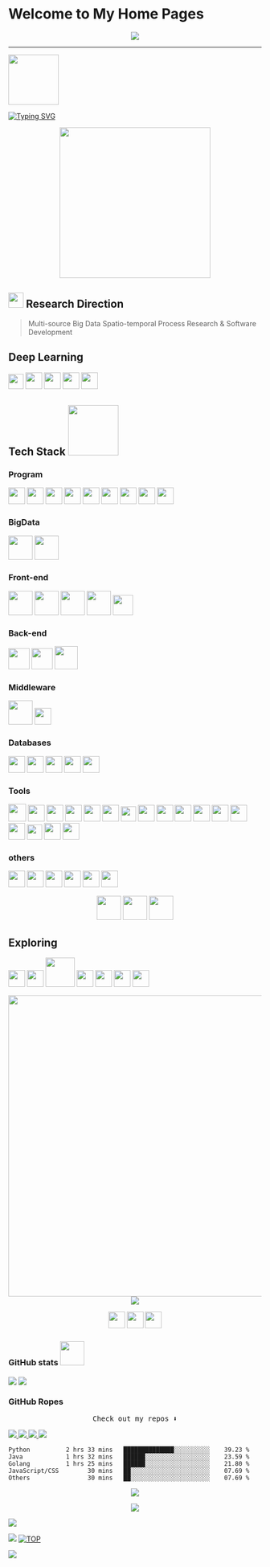 # Welcome to My Home Pages

<!--  [![](https://github.com/amortx/amortx/blob/main/assets/program.png)](https://github.com/amortx)  -->

<p align="center">
  <a href= "https://github.com/amortx"><img src="https://amortx.github.io/amortx/assets/program.png"/></a>
</p>

  <!-- <a href= "https://github.com/amortx"><img align="center" src="assets/program.png"></a> -->

---

<p>
  <a href= "https://github.com/amortx"><img width="100" src="https://amortx.github.io/amortx/assets/taxi-print.png"></a>
<p>


[![Typing SVG](https://readme-typing-svg.demolab.com?font=times&weight=500&pause=1000&color=004088&center=true&vCenter=true&multiline=true&height=65&lines=This+is+amortx's+github+homepage;Welcome+to+My+Home+Page)](https://amortx.github.io/amortx)


<p align="center">
  <a href= "https://github.com/amortx"><img width="300" src="https://amortx.github.io/amortx/assets/coder.gif"></a>
</p>


## <a href= "https://github.com/amortx"><img width="30" src="https://amortx.github.io/amortx/assets/google-scholar.svg"></a> Research Direction

<!-- <img src="assets/googlescholar.svg#gh-dark-mode-only" width="30"> -->
<!-- #gh-light-mode-only -->

  > Multi-source Big Data Spatio-temporal Process Research & Software Development


## Deep Learning

<p>
  <a href= "https://github.com/amortx"><img width="30" src="https://amortx.github.io/amortx/assets/pytorch.svg"></a>
  <a href= "https://github.com/amortx"><img width="33" src="https://amortx.github.io/amortx/assets/tensorflow.svg"></a>
  <a href= "https://github.com/amortx"><img width="33" src="https://amortx.github.io/amortx/assets/numpy.svg"></a>
  <a href= "https://github.com/amortx"><img width="33" src="https://amortx.github.io/amortx/assets/opencv.svg"></a>
  <a href= "https://github.com/amortx"><img width="33" src="https://amortx.github.io/amortx/assets/pandas.svg"></a>
</p>


## Tech Stack <img width="100" src="https://amortx.github.io/amortx/assets/taxi-function.png">

### Program

<p>
  <a href= "https://github.com/amortx"><img width="33" src="https://amortx.github.io/amortx/assets/bash.svg"></a>
  <a href= "https://github.com/amortx"><img width="33" src="https://amortx.github.io/amortx/assets/c.svg"></a>
  <a href= "https://github.com/amortx"><img width="33" src="https://amortx.github.io/amortx/assets/csharp.svg"></a>
  <a href= "https://github.com/amortx"><img width="33" src="https://amortx.github.io/amortx/assets/cpp.svg"></a>
  <a href= "https://github.com/amortx"><img width="33" src="https://amortx.github.io/amortx/assets/css3.svg"></a>
  <a href= "https://github.com/amortx"><img width="33" src="https://amortx.github.io/amortx/assets/html5.svg"></a>
  <a href= "https://github.com/amortx"><img width="33" src="https://amortx.github.io/amortx/assets/javascript.gif"></a>
  <a href= "https://github.com/amortx"><img width="33" src="https://amortx.github.io/amortx/assets/java.gif"></a>
  <a href= "https://github.com/amortx"><img width="33" src="https://amortx.github.io/amortx/assets/python.gif"></a>
</p>

### BigData

<p>
  <a href= "https://github.com/amortx"><img width="48" src="https://amortx.github.io/amortx/assets/hadoop.svg"></a>
  <a href= "https://github.com/amortx"><img width="48" src="https://amortx.github.io/amortx/assets/kafka.svg"></a>
</p>

### Front-end


<p>
  <a href= "https://github.com/amortx"><img width="48" src="https://amortx.github.io/amortx/assets/django.svg"></a>
  <a href= "https://github.com/amortx"><img width="48" src="https://amortx.github.io/amortx/assets/flask.svg"></a>
  <a href= "https://github.com/amortx"><img width="48" src="https://amortx.github.io/amortx/assets/nodejs.svg"></a>
  <a href= "https://github.com/amortx"><img width="48" src="https://amortx.github.io/amortx/assets/npm.svg"></a>
  <a href= "https://github.com/amortx"><img width="40" src="https://amortx.github.io/amortx/assets/vuejs.svg"></a>
</p>


### Back-end

<p>
  <a href= "https://github.com/amortx"><img width="42" src="https://amortx.github.io/amortx/assets/spring.svg"></a>
  <a href= "https://github.com/amortx"><img width="42" src="https://amortx.github.io/amortx/assets/springboot.svg" ></a>
  <a href= "https://github.com/amortx"><img width="46" src="https://amortx.github.io/amortx/assets/springcloud.png" ></a>
</p>

### Middleware
<p>
  <a href= "https://github.com/amortx"><img width="48" src="https://amortx.github.io/amortx/assets/kafka.svg"></a>
  <a href= "https://github.com/amortx"><img width="33" src="https://amortx.github.io/amortx/assets/nginx.svg"></a>
</p>

### Databases

<p>
  <a href= "https://github.com/amortx"><img width="33" src="https://amortx.github.io/amortx/assets/mariadb.svg"></a>
  <a href= "https://github.com/amortx"><img width="33" src="https://amortx.github.io/amortx/assets/mongodb.svg"></a>
  <a href= "https://github.com/amortx"><img width="33" src="https://amortx.github.io/amortx/assets/mysql.svg"></a>
  <a href= "https://github.com/amortx"><img width="33" src="https://amortx.github.io/amortx/assets/postgresql.svg"></a>
  <a href= "https://github.com/amortx"><img width="33" src="https://amortx.github.io/amortx/assets/redis.svg"></a>
</p>

### Tools

<p>
  <a href= "https://github.com/amortx"><img width="35" src="https://amortx.github.io/amortx/assets/linux.png"></a>
  <a href= "https://github.com/amortx"><img width="33" src="https://amortx.github.io/amortx/assets/centos.png"></a>
  <a href= "https://github.com/amortx"><img width="33" src="https://amortx.github.io/amortx/assets/ubuntu.png"></a>
  <a href= "https://github.com/amortx"><img width="33" src="https://amortx.github.io/amortx/assets/anaconda.svg"></a>
  <a href= "https://github.com/amortx"><img width="33" src="https://amortx.github.io/amortx/assets/docker.svg"></a>
  <a href= "https://github.com/amortx"><img width="33" src="https://amortx.github.io/amortx/assets/git.svg"></a>
  <a href= "https://github.com/amortx"><img width="30" src="https://amortx.github.io/amortx/assets/github.svg"></a>
  <a href= "https://github.com/amortx"><img width="33" src="https://amortx.github.io/amortx/assets/googleearth.svg"></a>
  <a href= "https://github.com/amortx"><img width="33" src="https://amortx.github.io/amortx/assets/jetbrains.svg"></a>
  <a href= "https://github.com/amortx"><img width="33" src="https://amortx.github.io/amortx/assets/latex.svg"></a>
  <a href= "https://github.com/amortx"><img width="33" src="https://amortx.github.io/amortx/assets/matlab.svg"></a>
  <a href= "https://github.com/amortx"><img width="33" src="https://amortx.github.io/amortx/assets/nvidia.svg"></a>
  <a href= "https://github.com/amortx"><img width="33" src="https://amortx.github.io/amortx/assets/obs.svg"></a>
  <a href= "https://github.com/amortx"><img width="33" src="https://amortx.github.io/amortx/assets/powerbi.svg"></a>
  <a href= "https://github.com/amortx"><img width="30" src="https://amortx.github.io/amortx/assets/tableau.svg"></a>
  <a href= "https://github.com/amortx"><img width="33" src="https://amortx.github.io/amortx/assets/visio.svg"></a>
  <a href= "https://github.com/amortx"><img width="33" src="https://amortx.github.io/amortx/assets/vscode.svg"></a>
</p>

### others

<p>
  <a href= "https://github.com/amortx"><img width="33" src="https://amortx.github.io/amortx/assets/epic.svg"></a>
  <a href= "https://github.com/amortx"><img width="33" src="https://amortx.github.io/amortx/assets/steam.svg"></a>
  <a href= "https://github.com/amortx"><img width="33" src="https://amortx.github.io/amortx/assets/playstation.svg"></a>
  <a href= "https://github.com/amortx"><img width="33" src="https://amortx.github.io/amortx/assets/switch.svg"></a>
  <a href= "https://github.com/amortx"><img width="33" src="https://amortx.github.io/amortx/assets/itunes.svg"></a>
  <a href= "https://github.com/amortx"><img width="33" src="https://amortx.github.io/amortx/assets/netflix.gif"></a>
</p>

<p align="center">
  <a href= "https://github.com/amortx"><img width="48" src="https://amortx.github.io/amortx/assets/taxi-do.png"></a>
  <a href= "https://github.com/amortx"><img width="48" src="https://amortx.github.io/amortx/assets/Rockets.gif"></a>
  <a href= "https://github.com/amortx"><img width="48" src="https://amortx.github.io/amortx/assets/taxi-while.png"></a>
</p>

## Exploring

<p>
  <a href= "https://github.com/amortx"><img width="33" src="https://amortx.github.io/amortx/assets/react.svg" ></a>
  <a href= "https://github.com/amortx"><img width="33" src="https://amortx.github.io/amortx/assets/golang.svg"></a>
  <a href= "https://github.com/amortx"><img width="58" src="https://amortx.github.io/amortx/assets/flink.svg"></a>
  <a href= "https://github.com/amortx"><img width="33" src="https://amortx.github.io/amortx/assets/kubernetes.svg"></a>
  <a href= "https://github.com/amortx"><img width="33" src="https://amortx.github.io/amortx/assets/rust.svg"></a>
  <a href= "https://github.com/amortx"><img width="33" src="https://amortx.github.io/amortx/assets/swift.svg"></a>
  <a href= "https://github.com/amortx"><img width="33" src="https://amortx.github.io/amortx/assets/typescript.svg"></a>
</p>

<p align="center">
  <img align="middle" width="600" src="https://amortx.github.io/amortx/assets/middleware.svg#gh-light-mode-only">
  <img align="middle" src="https://amortx.github.io/amortx/assets/mad2023.png">
<!--   style="filter: drop-shadow(1000px 0 0 #6DB33F); transform: translate(-1000px);" -->
</p>


<p align="center">
    <a href="https://github.com/amortx"><img width="33" src="https://amortx.github.io/amortx/assets/gmail.svg"/></img></a>
    <a href="https://github.com/amortx"><img width="33" src="https://amortx.github.io/amortx/assets/telegram.gif"/></img></a>
    <img width="33" src="https://amortx.github.io/amortx/assets/twitter.svg#gh-dark-mode-only"/></img>
</p>

### GitHub stats <img width="48" src="https://amortx.github.io/amortx/assets/taxi-var.png">

<p>
  <img align="center" src="https://github-readme-stats.vercel.app/api?username=amortx&show_icons=true&theme=vue-dark" />

  <!-- <img align="center" src="https://github-readme-stats.vercel.app/api?username=amortx&show_icons=true&theme=vue#gh-light-mode-only" /> -->
  <!-- [![Amortx's GitHub stats](https://github-readme-stats.vercel.app/api?username=amortx&show_icons=true&theme=vue-dark)](https://github.com/amortx) -->
  <!-- &theme=swift&hide=contribs,prs -->
  
  <img align="center" src="https://github-readme-stats.vercel.app/api/top-langs/?username=amortx" />
  <!-- [![Top Langs](https://github-readme-stats.vercel.app/api/top-langs/?username=amortx&hide=css,html)](https://github.com/amortx) -->
</p>

### GitHub Ropes

<p align="center"><samp>Check out my repos ⬇️ </samp></p>


<p>
  <a href= "https://github.com/amortx/coding-interview-university">
    <img src="https://github-readme-stats.vercel.app/api/pin/?username=amortx&repo=coding-interview-university&hide_border" >
  </a>
  <a href= "https://github.com/amortx/OI-wiki">
    <img src="https://github-readme-stats.vercel.app/api/pin/?username=amortx&repo=OI-wiki" >
  </a>
    <a href= "https://github.com/amortx/machine-learning-for-software-engineers">
    <img src="https://github-readme-stats.vercel.app/api/pin/?username=amortx&repo=machine-learning-for-software-engineers" >
  </a>
    <a href= "https://github.com/amortx/python">
    <img src="https://github-readme-stats.vercel.app/api/pin/?username=amortx&repo=python" >
  </a>
<!-- [![Readme Card](https://github-readme-stats.vercel.app/api/pin/?username=amortx&repo=coding-interview-university)](https://github.com/amortx/coding-interview-university)
[![Readme Card](https://github-readme-stats.vercel.app/api/pin/?username=amortx&repo=OI-wiki)](https://github.com/amortx/OI-wiki)
[![Readme Card](https://github-readme-stats.vercel.app/api/pin/?username=amortx&repo=python)](https://github.com/amortx/python)
[![Readme Card](https://github-readme-stats.vercel.app/api/pin/?username=amortx&repo=machine-learning-for-software-engineers)](https://github.com/amortx/machine-learning-for-software-engineers) -->
</p>


<!-- <h4 align="center"><samp> Hi there 👋🏾  welcome to my Github! I like to write in <s>Python</s> Code and I'm exploring Cloud Tech 🐍 ☁️ </samp></h4> -->


```text
Python          2 hrs 33 mins   ██████████████░░░░░░░░░░    39.23 %
Java            1 hrs 32 mins   ██████░░░░░░░░░░░░░░░░░░    23.59 %
Golang          1 hrs 25 mins   ██████░░░░░░░░░░░░░░░░░░    21.80 %
JavaScript/CSS        30 mins   ██░░░░░░░░░░░░░░░░░░░░░░    07.69 %
Others                30 mins   ██░░░░░░░░░░░░░░░░░░░░░░    07.69 %
```


<p align="center"> <img src="https://github-profile-trophy.vercel.app/?username=amortx&column=-1"/></p>

<p align="center"><img src="https://amortx.github.io/amortx/assets/github-contribution-grid-snake.svg" /></p>


[![](https://img.shields.io/github/followers/amortx?style=social)](https://github.com/amortx)

[![](https://img.shields.io/badge/Follow@amortx-2921-%23FD415E?&logo=github)](https://github.com/amortx)
[![TOP](https://img.shields.io/badge/amor-tx-blue?style=social&logo=apple)](#welcome-to-my-home-pages)

[![](https://visitor-badge.glitch.me/badge?page_id=amortx.amortx)](https://github.com/amortx)



<!--
**amortx/amortx** is a ✨ _special_ ✨ repository because its `README.md` (this file) appears on your GitHub profile.
-->
<!-- Here are some ideas to get you started:

- 🔭 I’m currently working on ...
- 🌱 I’m currently learning ...
- 👯 I’m looking to collaborate on ...
- 🤔 I’m looking for help with ...
- 💬 Ask me about ...
- 📫 How to reach me: ...
- 😄 Pronouns: ...
- ⚡ Fun fact: ... -->
